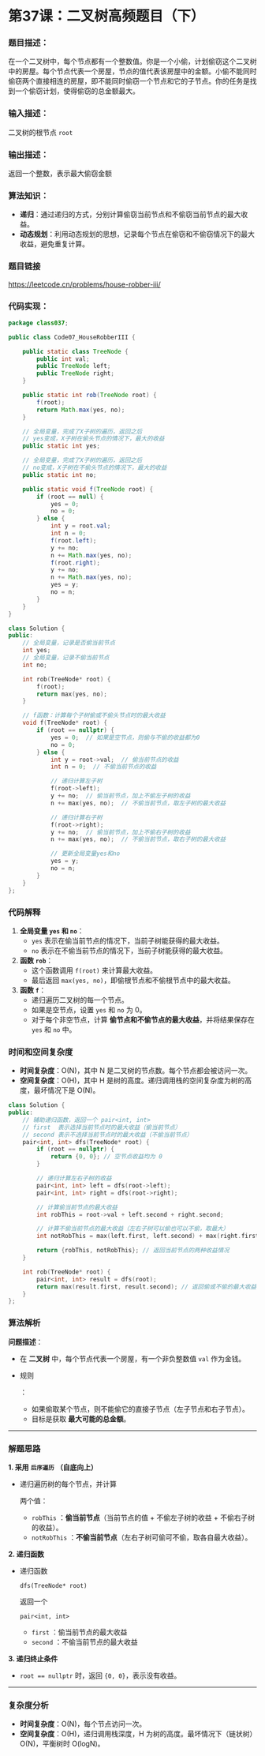 # 第37课：二叉树高频题目（下）

### 题目描述：

在一个二叉树中，每个节点都有一个整数值。你是一个小偷，计划偷窃这个二叉树中的房屋。每个节点代表一个房屋，节点的值代表该房屋中的金额。小偷不能同时偷窃两个直接相连的房屋，即不能同时偷窃一个节点和它的子节点。你的任务是找到一个偷窃计划，使得偷窃的总金额最大。

### 输入描述：

二叉树的根节点 `root`

### 输出描述：

返回一个整数，表示最大偷窃金额

### 算法知识：

- **递归**：通过递归的方式，分别计算偷窃当前节点和不偷窃当前节点的最大收益。
- **动态规划**：利用动态规划的思想，记录每个节点在偷窃和不偷窃情况下的最大收益，避免重复计算。

### 题目链接

https://leetcode.cn/problems/house-robber-iii/

### 代码实现：

```java
package class037;

public class Code07_HouseRobberIII {

    public static class TreeNode {
        public int val;
        public TreeNode left;
        public TreeNode right;
    }

    public static int rob(TreeNode root) {
        f(root);
        return Math.max(yes, no);
    }

    // 全局变量，完成了X子树的遍历，返回之后
    // yes变成，X子树在偷头节点的情况下，最大的收益
    public static int yes;

    // 全局变量，完成了X子树的遍历，返回之后
    // no变成，X子树在不偷头节点的情况下，最大的收益
    public static int no;

    public static void f(TreeNode root) {
        if (root == null) {
            yes = 0;
            no = 0;
        } else {
            int y = root.val;
            int n = 0;
            f(root.left);
            y += no;
            n += Math.max(yes, no);
            f(root.right);
            y += no;
            n += Math.max(yes, no);
            yes = y;
            no = n;
        }
    }
}
```

```c++
class Solution {
public:
    // 全局变量，记录是否偷当前节点
    int yes;
    // 全局变量，记录不偷当前节点
    int no;

    int rob(TreeNode* root) {
        f(root);
        return max(yes, no);
    }

    // f函数：计算每个子树偷或不偷头节点时的最大收益
    void f(TreeNode* root) {
        if (root == nullptr) {
            yes = 0;  // 如果是空节点，则偷与不偷的收益都为0
            no = 0;
        } else {
            int y = root->val;  // 偷当前节点的收益
            int n = 0;  // 不偷当前节点的收益

            // 递归计算左子树
            f(root->left);
            y += no;  // 偷当前节点，加上不偷左子树的收益
            n += max(yes, no);  // 不偷当前节点，取左子树的最大收益

            // 递归计算右子树
            f(root->right);
            y += no;  // 偷当前节点，加上不偷右子树的收益
            n += max(yes, no);  // 不偷当前节点，取右子树的最大收益

            // 更新全局变量yes和no
            yes = y;
            no = n;
        }
    }
};
```

### **代码解释**

1. **全局变量 `yes` 和 `no`**：
   - `yes` 表示在偷当前节点的情况下，当前子树能获得的最大收益。
   - `no` 表示在不偷当前节点的情况下，当前子树能获得的最大收益。
2. **函数 `rob`**：
   - 这个函数调用 `f(root)` 来计算最大收益。
   - 最后返回 `max(yes, no)`，即偷根节点和不偷根节点中的最大收益。
3. **函数 `f`**：
   - 递归遍历二叉树的每一个节点。
   - 如果是空节点，设置 `yes` 和 `no` 为 0。
   - 对于每个非空节点，计算 **偷节点和不偷节点的最大收益**，并将结果保存在 `yes` 和 `no` 中。

### **时间和空间复杂度**

- **时间复杂度**：O(N)，其中 N 是二叉树的节点数。每个节点都会被访问一次。
- **空间复杂度**：O(H)，其中 H 是树的高度。递归调用栈的空间复杂度为树的高度，最坏情况下是 O(N)。



```c++
class Solution {
public:
    // 辅助递归函数，返回一个 pair<int, int>
    // first  表示选择当前节点时的最大收益（偷当前节点）
    // second 表示不选择当前节点时的最大收益（不偷当前节点）
    pair<int, int> dfs(TreeNode* root) {
        if (root == nullptr) {
            return {0, 0}; // 空节点收益均为 0
        }

        // 递归计算左右子树的收益
        pair<int, int> left = dfs(root->left);
        pair<int, int> right = dfs(root->right);

        // 计算偷当前节点的最大收益
        int robThis = root->val + left.second + right.second;

        // 计算不偷当前节点的最大收益（左右子树可以偷也可以不偷，取最大）
        int notRobThis = max(left.first, left.second) + max(right.first, right.second);

        return {robThis, notRobThis}; // 返回当前节点的两种收益情况
    }

    int rob(TreeNode* root) {
        pair<int, int> result = dfs(root);
        return max(result.first, result.second); // 返回偷或不偷的最大收益
    }
};

```

### **算法解析**

**问题描述**：

- 在 **二叉树** 中，每个节点代表一个房屋，有一个非负整数值 `val` 作为金钱。

- 规则

  ：

  - 如果偷取某个节点，则不能偷它的直接子节点（左子节点和右子节点）。
  - 目标是获取 **最大可能的总金额**。

------

### **解题思路**

**1. 采用** **`后序遍历`** **（自底向上）**

- 递归遍历树的每个节点，并计算 

  两个值：

  - `robThis` ：**偷当前节点**（当前节点的值 + 不偷左子树的收益 + 不偷右子树的收益）。
  - `notRobThis` ：**不偷当前节点**（左右子树可偷可不偷，取各自最大收益）。

**2. 递归函数**

- 递归函数 

  ```
  dfs(TreeNode* root)
  ```

   返回一个 

  ```
  pair<int, int>
  ```

  - `first` ：偷当前节点的最大收益
  - `second` ：不偷当前节点的最大收益

**3. 递归终止条件**

- `root == nullptr` 时，返回 `{0, 0}`，表示没有收益。

------

### **复杂度分析**

- **时间复杂度**：O(N)，每个节点访问一次。
- **空间复杂度**：O(H)，递归调用栈深度，H 为树的高度。最坏情况下（链状树）O(N)，平衡树时 O(logN)。